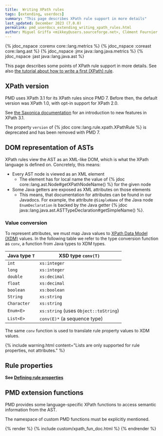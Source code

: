 ```yaml
---
title:  Writing XPath rules
tags: [extending, userdocs]
summary: "This page describes XPath rule support in more details"
last_updated: December 2023 (7.0.0)
permalink: pmd_userdocs_extending_writing_xpath_rules.html
author: Miguel Griffa <mikkey@users.sourceforge.net>, Clément Fournier <clement.fournier76@gmail.com>
---
```



{% jdoc_nspace :coremx core::lang.metrics %}
{% jdoc_nspace :coreast core::lang.ast %}
{% jdoc_nspace :jmx java::lang.java.metrics %}
{% jdoc_nspace :jast java::lang.java.ast %}


This page describes some points of XPath rule support in more details. See
also [the tutorial about how to write a first (XPath) rule](pmd_userdocs_extending_your_first_rule.html).

<!-- Later we can document the specific subset of XPath features our wrappers support -->

## XPath version

PMD uses XPath 3.1 for its XPath rules since PMD 7. Before then, the default version was XPath 1.0,
with opt-in support for XPath 2.0.

See [the Saxonica documentation](https://www.saxonica.com/html/documentation/expressions/xpath31new.html)
for an introduction to new features in XPath 3.1.

The property `version` of {% jdoc core::lang.rule.xpath.XPathRule %} is deprecated and
has been removed with PMD 7.


## DOM representation of ASTs

XPath rules view the AST as an XML-like DOM, which is what the XPath language is
defined on. Concretely, this means:
* Every AST node is viewed as an XML element
  * The element has for local name the value of {% jdoc core::lang.ast.Node#getXPathNodeName() %}
  for the given node
* Some Java getters are exposed as XML attributes on those elements
  * This means, that documentation for attributes can be found in our Javadocs. For
  example, the attribute `@SimpleName` of the Java node `EnumDeclaration` is backed
  by the Java getter {% jdoc java::lang.java.ast.ASTTypeDeclaration#getSimpleName() %}.

### Value conversion

To represent attributes, we must map Java values to [XPath Data Model (XDM)](https://www.w3.org/TR/xpath-datamodel/)
values. In the following table we refer to the type conversion function as `conv`, a function from Java types
to XDM types.

| Java type `T` | XSD type `conv(T)`                    |
|---------------|---------------------------------------|
| `int`         | `xs:integer`                          |
| `long`        | `xs:integer`                          |
| `double`      | `xs:decimal`                          |
| `float`       | `xs:decimal`                          |
| `boolean`     | `xs:boolean`                          |
| `String`      | `xs:string`                           |
| `Character`   | `xs:string`                           |
| `Enum<E>`     | `xs:string` (uses `Object::toString`) |
| `List<E>`     | `conv(E)*` (a sequence type)          |

The same `conv` function is used to translate rule property values to XDM values.

{% include warning.html content="Lists are only supported for rule properties, not attributes." %}




## Rule properties

**See [Defining rule properties](pmd_userdocs_extending_defining_properties.html#for-xpath-rules)**


## PMD extension functions

PMD provides some language-specific XPath functions to access semantic
information from the AST.

The namespace of custom PMD functions must be explicitly mentioned.

{% render %}
{% include custom/xpath_fun_doc.html %}
{% endrender %}

